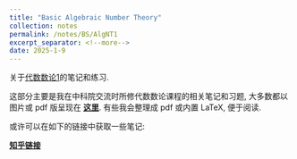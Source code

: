 ```yaml
---
title: "Basic Algebraic Number Theory"
collection: notes
permalink: /notes/BS/AlgNT1
excerpt_separator: <!--more-->
date: 2025-1-9
---
```

关于[代数数论1](https://jwba.ucas.ac.cn/sc/course/courseplan/266941)的笔记和练习.
<!--more-->

这部分主要是我在中科院交流时所修代数数论课程的相关笔记和习题, 大多数都以图片或 pdf 版呈现在 **[这里](https://github.com/NicolasKeng/Exercises/tree/main/%E4%BB%A3%E6%95%B0%E6%95%B0%E8%AE%BA)**. 
有些我会整理成 pdf 或内置 LaTeX, 便于阅读. 

或许可以在如下的链接中获取一些笔记:

**[知乎链接](https://www.zhihu.com/people/nicolas-keng)**
